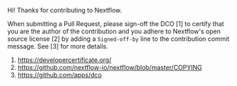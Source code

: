 Hi! Thanks for contributing to Nextflow.

When submitting a Pull Request, please sign-off the DCO [1] to certify that you are the author of the contribution and you adhere to Nextflow's open source license [2] by adding a `Signed-off-by` line to the contribution commit message. See [3] for more details.

1. https://developercertificate.org/
2. https://github.com/nextflow-io/nextflow/blob/master/COPYING
3. https://github.com/apps/dco
